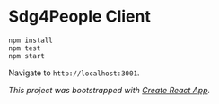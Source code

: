 # Sdg4People Client

```
npm install
npm test
npm start
```

Navigate to `http://localhost:3001`.



*This project was bootstrapped with [Create React App](https://github.com/facebookincubator/create-react-app).*


